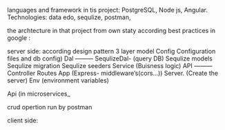 languages and framework in tis project:
PostgreSQL, Node js, Angular.
Technologies: data edo, sequlize, postman,

the archtecture in that project from own staty according best practices in google :

server side:
according design pattern 3 layer model 
Config  Configuration files and db config)
Dal ———
        SequlizeDal- (query DB)
        Sequlize models
        Sequlize migration
        Sequlize seeders
Service  (Buisness logic)
API ———
        Controller
        Routes
App          (Express- middleware’s(cors…))
Server.      (Create the server)
Env (environment variables)

Api (in microservices_


crud opertion run by postman

client side:
